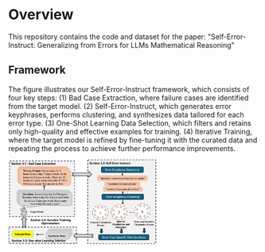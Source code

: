 # Overview
This repository contains the code and dataset for the paper: "Self-Error-Instruct: Generalizing from Errors for LLMs Mathematical Reasoning"



## Framework

The figure illustrates our Self-Error-Instruct framework, which consists of four key steps: (1) Bad Case Extraction, where failure cases are identified from the target model. (2) Self-Error-Instruct, which generates error keyphrases, performs clustering, and synthesizes data tailored for each error type. (3) One-Shot Learning Data Selection, which filters and retains only high-quality and effective examples for training. (4) Iterative Training, where the target model is refined by fine-tuning it with the curated data and repeating the process to achieve further performance improvements.

<img src="method.png" width="60%" height="auto" />
